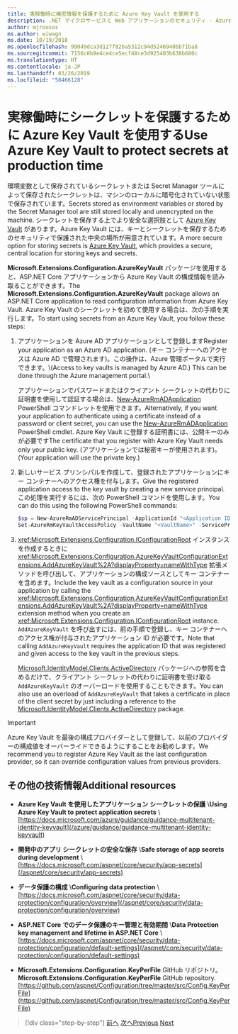 ```yaml
---
title: 実稼働時に機密情報を保護するために Azure Key Vault を使用する
description: .NET マイクロサービスと Web アプリケーションのセキュリティ - Azure Key Vault は、管理者が完全に制御するアプリケーションのシークレットを処理できる優れた方法です。 管理者は開発値の割り当てや取り消しを行うこともできます。開発者に処理してもらう必要はありません。
author: mjrousos
ms.author: wiwagn
ms.date: 10/19/2018
ms.openlocfilehash: 99049dca3d127f82ba5312c94d5246940bb71ba8
ms.sourcegitcommit: 7156c0b9e4ce4ce5ecf48ce3d925403b638b680c
ms.translationtype: HT
ms.contentlocale: ja-JP
ms.lasthandoff: 03/26/2019
ms.locfileid: "58466128"
---
```

# <a name="use-azure-key-vault-to-protect-secrets-at-production-time"></a><span data-ttu-id="1a841-104">実稼働時にシークレットを保護するために Azure Key Vault を使用する</span><span class="sxs-lookup"><span data-stu-id="1a841-104">Use Azure Key Vault to protect secrets at production time</span></span>

<span data-ttu-id="1a841-105">環境変数として保存されているシークレットまたは Secret Manager ツールによって保存されたシークレットは、マシンのローカルに暗号化されていない状態で保存されています。</span><span class="sxs-lookup"><span data-stu-id="1a841-105">Secrets stored as environment variables or stored by the Secret Manager tool are still stored locally and unencrypted on the machine.</span></span> <span data-ttu-id="1a841-106">シークレットを保存する上でより安全な選択肢として [Azure Key Vault](https://azure.microsoft.com/services/key-vault/) があります。Azure Key Vault には、キーとシークレットを保存するためのセキュリティで保護された中央の場所が用意されています。</span><span class="sxs-lookup"><span data-stu-id="1a841-106">A more secure option for storing secrets is [Azure Key Vault](https://azure.microsoft.com/services/key-vault/), which provides a secure, central location for storing keys and secrets.</span></span>

<span data-ttu-id="1a841-107">**Microsoft.Extensions.Configuration.AzureKeyVault** パッケージを使用すると、ASP.NET Core アプリケーションから Azure Key Vault の構成情報を読み取ることができます。</span><span class="sxs-lookup"><span data-stu-id="1a841-107">The **Microsoft.Extensions.Configuration.AzureKeyVault** package allows an ASP.NET Core application to read configuration information from Azure Key Vault.</span></span> <span data-ttu-id="1a841-108">Azure Key Vault のシークレットを初めて使用する場合は、次の手順を実行します。</span><span class="sxs-lookup"><span data-stu-id="1a841-108">To start using secrets from an Azure Key Vault, you follow these steps:</span></span>

1. <span data-ttu-id="1a841-109">アプリケーションを Azure AD アプリケーションとして登録します</span><span class="sxs-lookup"><span data-stu-id="1a841-109">Register your application as an Azure AD application.</span></span> <span data-ttu-id="1a841-110">(キー コンテナーへのアクセスは Azure AD で管理されます)。この操作は、Azure 管理ポータルで実行できます。\\</span><span class="sxs-lookup"><span data-stu-id="1a841-110">(Access to key vaults is managed by Azure AD.) This can be done through the Azure management portal.\\</span></span>

   <span data-ttu-id="1a841-111">アプリケーションでパスワードまたはクライアント シークレットの代わりに証明書を使用して認証する場合は、[New-AzureRmADApplication](/powershell/module/azurerm.resources/new-azurermadapplication) PowerShell コマンドレットを使用できます。</span><span class="sxs-lookup"><span data-stu-id="1a841-111">Alternatively, if you want your application to authenticate using a certificate instead of a password or client secret, you can use the [New-AzureRmADApplication](/powershell/module/azurerm.resources/new-azurermadapplication) PowerShell cmdlet.</span></span> <span data-ttu-id="1a841-112">Azure Key Vault に登録する証明書には、公開キーのみが必要です</span><span class="sxs-lookup"><span data-stu-id="1a841-112">The certificate that you register with Azure Key Vault needs only your public key.</span></span> <span data-ttu-id="1a841-113">(アプリケーションでは秘密キーが使用されます)。</span><span class="sxs-lookup"><span data-stu-id="1a841-113">(Your application will use the private key.)</span></span>

2. <span data-ttu-id="1a841-114">新しいサービス プリンシパルを作成して、登録されたアプリケーションにキー コンテナーへのアクセス権を付与します。</span><span class="sxs-lookup"><span data-stu-id="1a841-114">Give the registered application access to the key vault by creating a new service principal.</span></span> <span data-ttu-id="1a841-115">この処理を実行するには、次の PowerShell コマンドを使用します。</span><span class="sxs-lookup"><span data-stu-id="1a841-115">You can do this using the following PowerShell commands:</span></span>

   ```powershell
   $sp = New-AzureRmADServicePrincipal -ApplicationId "<Application ID guid>"
   Set-AzureRmKeyVaultAccessPolicy -VaultName "<VaultName>" -ServicePrincipalName $sp.ServicePrincipalNames[0] -PermissionsToSecrets all -ResourceGroupName "<KeyVault Resource Group>"
   ```

3. <span data-ttu-id="1a841-116"><xref:Microsoft.Extensions.Configuration.IConfigurationRoot> インスタンスを作成するときに <xref:Microsoft.Extensions.Configuration.AzureKeyVaultConfigurationExtensions.AddAzureKeyVault%2A?displayProperty=nameWithType> 拡張メソッドを呼び出して、アプリケーションの構成ソースとしてキー コンテナーを含めます。</span><span class="sxs-lookup"><span data-stu-id="1a841-116">Include the key vault as a configuration source in your application by calling the <xref:Microsoft.Extensions.Configuration.AzureKeyVaultConfigurationExtensions.AddAzureKeyVault%2A?displayProperty=nameWithType> extension method when you create an <xref:Microsoft.Extensions.Configuration.IConfigurationRoot> instance.</span></span> <span data-ttu-id="1a841-117">`AddAzureKeyVault` を呼び出すには、前の手順で登録し、キー コンテナーへのアクセス権が付与されたアプリケーション ID が必要です。</span><span class="sxs-lookup"><span data-stu-id="1a841-117">Note that calling `AddAzureKeyVault` requires the application ID that was registered and given access to the key vault in the previous steps.</span></span>

   <span data-ttu-id="1a841-118">[Microsoft.IdentityModel.Clients.ActiveDirectory](https://www.nuget.org/packages/Microsoft.IdentityModel.Clients.ActiveDirectory) パッケージへの参照を含めるだけで、クライアント シークレットの代わりに証明書を受け取る `AddAzureKeyVault` のオーバーロードを使用することもできます。</span><span class="sxs-lookup"><span data-stu-id="1a841-118">You can also use an overload of `AddAzureKeyVault` that takes a certificate in place of the client secret by just including a reference to the [Microsoft.IdentityModel.Clients.ActiveDirectory](https://www.nuget.org/packages/Microsoft.IdentityModel.Clients.ActiveDirectory) package.</span></span>

> [!IMPORTANT]
> <span data-ttu-id="1a841-119">Azure Key Vault を最後の構成プロバイダーとして登録して、以前のプロバイダーの構成値をオーバーライドできるようにすることをお勧めします。</span><span class="sxs-lookup"><span data-stu-id="1a841-119">We recommend you to register Azure Key Vault as the last configuration provider, so it can override configuration values from previous providers.</span></span>

## <a name="additional-resources"></a><span data-ttu-id="1a841-120">その他の技術情報</span><span class="sxs-lookup"><span data-stu-id="1a841-120">Additional resources</span></span>

- <span data-ttu-id="1a841-121">**Azure Key Vault を使用したアプリケーション シークレットの保護** \\</span><span class="sxs-lookup"><span data-stu-id="1a841-121">**Using Azure Key Vault to protect application secrets** \\</span></span>
  [https://docs.microsoft.com/azure/guidance/guidance-multitenant-identity-keyvault](/azure/guidance/guidance-multitenant-identity-keyvault)

- <span data-ttu-id="1a841-122">**開発中のアプリ シークレットの安全な保存** \\</span><span class="sxs-lookup"><span data-stu-id="1a841-122">**Safe storage of app secrets during development** \\</span></span>
  [https://docs.microsoft.com/aspnet/core/security/app-secrets](/aspnet/core/security/app-secrets)

- <span data-ttu-id="1a841-123">**データ保護の構成** \\</span><span class="sxs-lookup"><span data-stu-id="1a841-123">**Configuring data protection** \\</span></span>
  [https://docs.microsoft.com/aspnet/core/security/data-protection/configuration/overview](/aspnet/core/security/data-protection/configuration/overview)

- <span data-ttu-id="1a841-124">**ASP.NET Core でのデータ保護のキー管理と有効期間** \\</span><span class="sxs-lookup"><span data-stu-id="1a841-124">**Data Protection key management and lifetime in ASP.NET Core** \\</span></span>
  [https://docs.microsoft.com/aspnet/core/security/data-protection/configuration/default-settings](/aspnet/core/security/data-protection/configuration/default-settings)

- <span data-ttu-id="1a841-125">**Microsoft.Extensions.Configuration.KeyPerFile** GitHub リポジトリ。</span><span class="sxs-lookup"><span data-stu-id="1a841-125">**Microsoft.Extensions.Configuration.KeyPerFile** GitHub repository.</span></span> \
  [https://github.com/aspnet/Configuration/tree/master/src/Config.KeyPerFile](https://github.com/aspnet/Configuration/tree/master/src/Config.KeyPerFile)

>[!div class="step-by-step"]
><span data-ttu-id="1a841-126">[前へ](developer-app-secrets-storage.md)
>[次へ](../key-takeaways.md)</span><span class="sxs-lookup"><span data-stu-id="1a841-126">[Previous](developer-app-secrets-storage.md)
[Next](../key-takeaways.md)</span></span>
